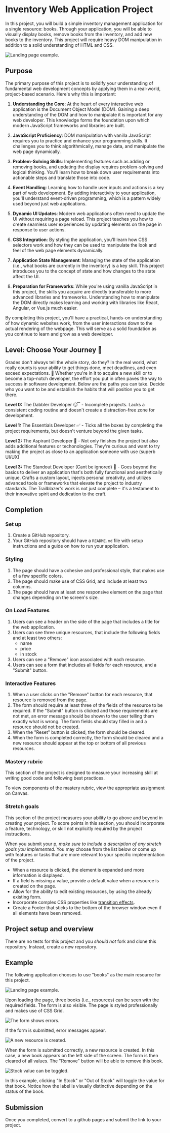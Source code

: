 # Inventory Web Application Project

In this project, you will build a simple inventory management application for a single resource: books. Through your application, you will be able to visually display books, remove books from the inventory, and add new books to the inventory. This project will require heavy DOM manipulation in addition to a solid understanding of HTML and CSS.

![Landing page example.](./assets/staticView.png)

## Purpose

The primary purpose of this project is to solidify your understanding of fundamental web development concepts by applying them in a real-world, project-based scenario. Here's why this is important:

1. **Understanding the Core**: At the heart of every interactive web application is the Document Object Model (DOM). Gaining a deep understanding of the DOM and how to manipulate it is important for any web developer. This knowledge forms the foundation upon which modern JavaScript frameworks and libraries are built.

2. **JavaScript Proficiency**: DOM manipulation with vanilla JavaScript requires you to practice and enhance your programming skills. It challenges you to think algorithmically, manage data, and manipulate the web page dynamically.

3. **Problem-Solving Skills**: Implementing features such as adding or removing books, and updating the display requires problem-solving and logical thinking. You'll learn how to break down user requirements into actionable steps and translate those into code.

4. **Event Handling**: Learning how to handle user inputs and actions is a key part of web development. By adding interactivity to your application, you'll understand event-driven programming, which is a pattern widely used beyond just web applications.

5. **Dynamic UI Updates**: Modern web applications often need to update the UI without requiring a page reload. This project teaches you how to create seamless user experiences by updating elements on the page in response to user actions.

6. **CSS Integration**: By styling the application, you'll learn how CSS selectors work and how they can be used to manipulate the look and feel of the web page elements dynamically.

7. **Application State Management**: Managing the state of the application (i.e., what books are currently in the inventory) is a key skill. This project introduces you to the concept of state and how changes to the state affect the UI.

8. **Preparation for Frameworks**: While you're using vanilla JavaScript in this project, the skills you acquire are directly transferable to more advanced libraries and frameworks. Understanding how to manipulate the DOM directly makes learning and working with libraries like React, Angular, or Vue.js much easier.

By completing this project, you'll have a practical, hands-on understanding of how dynamic websites work, from the user interactions down to the actual rendering of the webpage. This will serve as a solid foundation as you continue to learn and grow as a web developer.


## Level: Choose Your Journey 🚀

Grades don't always tell the whole story, do they? In the real world, what really counts is your ability to get things done, meet deadlines, and even exceed expectations. 🎯 Whether you're in it to acquire a new skill or to become a top-notch developer, the effort you put in often paves the way to success in software development. Below are the paths you can take. Decide who you want to be and establish the habits that will position you to get there. 

**Level 0:** The Dabbler Developer 😴 - Incomplete projects. Lacks a consistent coding routine and doesn't create a distraction-free zone for development.
<br>

**Level 1:** The Essentials Developer ✅ - Ticks all the boxes by completing the project requirements, but doesn't venture beyond the given tasks.
<br>

**Level 2:** The Aspirant Developer 🌱 - Not only finishes the project but also adds additional features or techonologies. They're curious and want to try making the project as close to an application someone with use (superb UI/UX)
<br>

**Level 3:** The Standout Developer (Cant be ignored) 🚀 -  Goes beyond the basics to deliver an application that's both fully functional and aesthetically unique. Crafts a custom layout, injects personal creativity, and utilizes advanced tools or frameworks that elevate the project to industry standards. The Trailblazer's work is not just complete – it's a testament to their innovative spirit and dedication to the craft.
<br>

## Completion

### Set up

1. Create a GitHub repository.
2. Your GitHub repository should have a `README.md` file with setup instructions and a guide on how to run your application.

### Styling

1. The page should have a cohesive and professional style, that makes use of a few specific colors.
2. The page should make use of CSS Grid, and include at least two columns.
3. The page should have at least one responsive element on the page that changes depending on the screen's size.

### On Load Features

1. Users can see a header on the side of the page that includes a title for the web application.
2. Users can see three unique resources, that include the following fields and at least two others:
   - name
   - price
   - in stock
3. Users can see a "Remove" icon associated with each resource.
4. Users can see a form that includes all fields for each resource, and a "Submit" button.

### Interactive Features

1. When a user clicks on the "Remove" button for each resource, that resource is removed from the page.
2. The form should require at least three of the fields of the resource to be required. If the "Submit" button is clicked and those requirements are not met, an error message should be shown to the user telling them exactly what is wrong. The form fields should stay filled in and a resource should not be created.
3. When the "Reset" button is clicked, the form should be cleared.
4. When the form is completed correctly, the form should be cleared and a new resource should appear at the top or bottom of all previous resources.

### Mastery rubric

This section of the project is designed to measure your increasing skill at writing good code and following best practices.

To view components of the mastery rubric, view the appropriate assignment on Canvas.

### Stretch goals

This section of the project measures your ability to go above and beyond in creating your project. To score points in this section, you should incorporate a feature, technology, or skill not explicitly required by the project instructions.

When you submit your p, _make sure to include a description of any stretch goals you implemented._ You may choose from the list below or come up with features or tasks that are more relevant to your specific implementation of the project.

- When a resource is clicked, the element is expanded and more information is displayed.
- If a field is missing a value, provide a default value when a resource is created on the page.
- Allow for the ability to edit existing resources, by using the already existing form.
- Incorporate complex CSS properties like [transition effects](https://css-tricks.com/almanac/properties/t/transition/).
- Create a Footer that sticks to the bottom of the browser window even if all elements have been removed.

## Project setup and overview

There are no tests for this project and you _should not_ fork and clone this repository. Instead, create a new repository.

## Example

The following application chooses to use "books" as the main resource for this project.

![Landing page example.](./assets/staticView.png)

Upon loading the page, three books (i.e., resources) can be seen with the required fields. The form is also visible. The page is styled professionally and makes use of CSS Grid.


![The form shows errors.](./assets/error1.gif)

If the form is submitted, error messages appear.


![A new resource is created.](./assets/addBook.gif)

When the form is submitted correctly, a new resource is created. In this case, a new book appears on the left side of the screen. The form is then cleared of all values. The "Remove" button will be able to remove this book.

![Stock value can be toggled.](./assets/outOfStock.gif)

In this example, clicking "In Stock" or "Out of Stock" will toggle the value for that book. Notice how the label is visually distinctive depending on the status of the book.


## Submission
Once you completed, convert to a github pages and submit the link to your project.